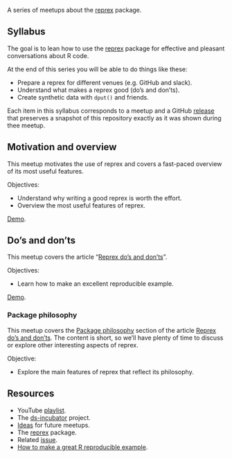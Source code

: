 
<!-- README.md is generated from README.Rmd. Please edit that file -->
<!-- README.md is generated from README.Rmd. Please edit that file -->

A series of meetups about the [reprex](https://reprex.tidyverse.org/)
package.

## Syllabus

The goal is to lean how to use the
[reprex](https://reprex.tidyverse.org/) package for effective and
pleasant conversations about R code.

At the end of this series you will be able to do things like these:

-   Prepare a reprex for different venues (e.g. GitHub and slack).
-   Understand what makes a reprex good (do’s and don’ts).
-   Create synthetic data with `dput()` and friends.

Each item in this syllabus corresponds to a meetup and a GitHub
[release](https://github.com/2DegreesInvesting/ds.docker/releases) that
preserves a snapshot of this repository exactly as it was shown during
thee meetup.

## Motivation and overview

This meetup motivates the use of reprex and covers a fast-paced overview
of its most useful features.

Objectives:

-   Understand why writing a good reprex is worth the effort.
-   Overview the most useful features of reprex.

[Demo](https://github.com/2DegreesInvesting/ds.reprex/tree/master/01_overview).

## Do’s and don’ts

This meetup covers the article “[Reprex do’s and
don’ts](https://reprex.tidyverse.org/articles/reprex-dos-and-donts.html)”.

Objectives:

-   Learn how to make an excellent reproducible example.

[Demo](https://github.com/2DegreesInvesting/ds.reprex/tree/master/02_do-dont).

### Package philosophy

This meetup covers the [Package
philosophy](https://reprex.tidyverse.org/articles/reprex-dos-and-donts.html#package-philosophy)
section of the article [Reprex do’s and
don’ts](https://reprex.tidyverse.org/articles/reprex-dos-and-donts.html).
The content is short, so we’ll have plenty of time to discuss or explore
other interesting aspects of reprex.

Objective:

-   Explore the main features of reprex that reflect its philosophy.

## Resources

-   YouTube [playlist](https://bit.ly/ds-incubator-videos).
-   The
    [ds-incubator](https://github.com/2DegreesInvesting/ds-incubator#ds-incubator)
    project.
-   [Ideas](https://bit.ly/dsi-ideas) for future meetups.
-   The [reprex](https://reprex.tidyverse.org) package.
-   Related [issue](https://bit.ly/ds-incubator-videos).
-   [How to make a great R reproducible
    example](https://stackoverflow.com/questions/5963269/how-to-make-a-great-r-reproducible-example/16532098).
